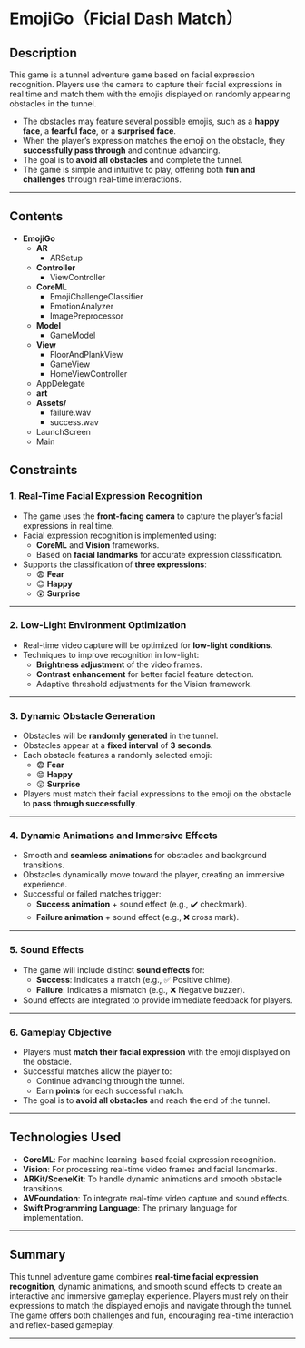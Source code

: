 # EmojiGo（Ficial Dash Match）

## **Description**
This game is a tunnel adventure game based on facial expression recognition. Players use the camera to capture their facial expressions in real time and match them with the emojis displayed on randomly appearing obstacles in the tunnel. 

- The obstacles may feature several possible emojis, such as a **happy face**, a **fearful face**, or a **surprised face**.  
- When the player’s expression matches the emoji on the obstacle, they **successfully pass through** and continue advancing.  
- The goal is to **avoid all obstacles** and complete the tunnel.  
- The game is simple and intuitive to play, offering both **fun and challenges** through real-time interactions.
---
## **Contents**
- **EmojiGo**
  - **AR**
    - ARSetup
  - **Controller**
    - ViewController
  - **CoreML**
    - EmojiChallengeClassifier
    - EmotionAnalyzer
    - ImagePreprocessor
  - **Model**
    - GameModel
  - **View**
    - FloorAndPlankView
    - GameView
    - HomeViewController
  - AppDelegate
  - **art**
  - **Assets/**
    - failure.wav
    - success.wav
  - LaunchScreen
  - Main



## **Constraints**

### 1. **Real-Time Facial Expression Recognition**
- The game uses the **front-facing camera** to capture the player’s facial expressions in real time.
- Facial expression recognition is implemented using:
  - **CoreML** and **Vision** frameworks.
  - Based on **facial landmarks** for accurate expression classification.
- Supports the classification of **three expressions**:
  - 😨 **Fear**  
  - 😊 **Happy**  
  - 😲 **Surprise**

---

### 2. **Low-Light Environment Optimization**
- Real-time video capture will be optimized for **low-light conditions**.
- Techniques to improve recognition in low-light:
  - **Brightness adjustment** of the video frames.
  - **Contrast enhancement** for better facial feature detection.
  - Adaptive threshold adjustments for the Vision framework.

---

### 3. **Dynamic Obstacle Generation**
- Obstacles will be **randomly generated** in the tunnel.
- Obstacles appear at a **fixed interval** of **3 seconds**.
- Each obstacle features a randomly selected emoji:
  - 😨 **Fear**  
  - 😊 **Happy**  
  - 😲 **Surprise**  
- Players must match their facial expressions to the emoji on the obstacle to **pass through successfully**.

---

### 4. **Dynamic Animations and Immersive Effects**
- Smooth and **seamless animations** for obstacles and background transitions.
- Obstacles dynamically move toward the player, creating an immersive experience.
- Successful or failed matches trigger:
  - **Success animation** + sound effect (e.g., ✔️ checkmark).
  - **Failure animation** + sound effect (e.g., ❌ cross mark).

---

### 5. **Sound Effects**
- The game will include distinct **sound effects** for:
  - **Success**: Indicates a match (e.g., ✅ Positive chime).
  - **Failure**: Indicates a mismatch (e.g., ❌ Negative buzzer).
- Sound effects are integrated to provide immediate feedback for players.

---

### 6. **Gameplay Objective**
- Players must **match their facial expression** with the emoji displayed on the obstacle.
- Successful matches allow the player to:
  - Continue advancing through the tunnel.
  - Earn **points** for each successful match.
- The goal is to **avoid all obstacles** and reach the end of the tunnel.

---

## **Technologies Used**
- **CoreML**: For machine learning-based facial expression recognition.
- **Vision**: For processing real-time video frames and facial landmarks.
- **ARKit/SceneKit**: To handle dynamic animations and smooth obstacle transitions.
- **AVFoundation**: To integrate real-time video capture and sound effects.
- **Swift Programming Language**: The primary language for implementation.

---

## **Summary**
This tunnel adventure game combines **real-time facial expression recognition**, dynamic animations, and smooth sound effects to create an interactive and immersive gameplay experience. Players must rely on their expressions to match the displayed emojis and navigate through the tunnel. The game offers both challenges and fun, encouraging real-time interaction and reflex-based gameplay.

---

